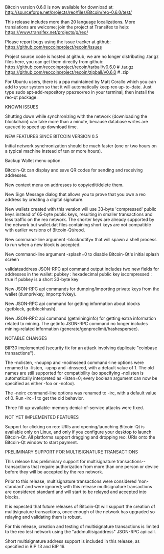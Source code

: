 Bitcoin version 0.6.0 is now available for download at:
http://sourceforge.net/projects/reo/files/Bitcoin/reo-0.6.0/test/

This release includes more than 20 language localizations.
More translations are welcome; join the
project at Transifex to help:
https://www.transifex.net/projects/p/reo/

Please report bugs using the issue tracker at github:
https://github.com/reocoinproject/recoin/issues

Project source code is hosted at github; we are no longer
distributing .tar.gz files here, you can get them
directly from github:
https://github.com/reocoinproject/recoin/tarball/v0.6.0  # .tar.gz
https://github.com/reocoinproject/recoin/zipball/v0.6.0  # .zip

For Ubuntu users, there is a ppa maintained by Matt Corallo which
you can add to your system so that it will automatically keep
reo up-to-date.  Just type
sudo apt-add-repository ppa:reo/reo
in your terminal, then install the reo-qt package.


KNOWN ISSUES

Shutting down while synchronizing with the network
(downloading the blockchain) can take more than a minute,
because database writes are queued to speed up download
time.


NEW FEATURES SINCE BITCOIN VERSION 0.5

Initial network synchronization should be much faster
(one or two hours on a typical machine instead of ten or more
hours).

Backup Wallet menu option.

Bitcoin-Qt can display and save QR codes for sending
and receiving addresses.

New context menu on addresses to copy/edit/delete them.

New Sign Message dialog that allows you to prove that you
own a reo address by creating a digital
signature.

New wallets created with this version will
use 33-byte 'compressed' public keys instead of
65-byte public keys, resulting in smaller
transactions and less traffic on the reo
network. The shorter keys are already supported
by the network but wallet.dat files containing
short keys are not compatible with earlier
versions of Bitcoin-Qt/reod.

New command-line argument -blocknotify=<command>
that will spawn a shell process to run <command> 
when a new block is accepted.

New command-line argument -splash=0 to disable
Bitcoin-Qt's initial splash screen

validateaddress JSON-RPC api command output includes
two new fields for addresses in the wallet:
pubkey : hexadecimal public key
iscompressed : true if pubkey is a short 33-byte key

New JSON-RPC api commands for dumping/importing
private keys from the wallet (dumprivkey, importprivkey).

New JSON-RPC api command for getting information about
blocks (getblock, getblockhash).

New JSON-RPC api command (getmininginfo) for getting
extra information related to mining. The getinfo
JSON-RPC command no longer includes mining-related
information (generate/genproclimit/hashespersec).



NOTABLE CHANGES

BIP30 implemented (security fix for an attack involving
duplicate "coinbase transactions").

The -nolisten, -noupnp and -nodnsseed command-line
options were renamed to -listen, -upnp and -dnsseed,
with a default value of 1. The old names are still
supported for compatibility (so specifying -nolisten
is automatically interpreted as -listen=0; every
boolean argument can now be specified as either
-foo or -nofoo).

The -noirc command-line options was renamed to
-irc, with a default value of 0. Run -irc=1 to
get the old behavior.

Three fill-up-available-memory denial-of-service
attacks were fixed.


NOT YET IMPLEMENTED FEATURES

Support for clicking on reo: URIs and
opening/launching Bitcoin-Qt is available only on Linux,
and only if you configure your desktop to launch
Bitcoin-Qt. All platforms support dragging and dropping
reo: URIs onto the Bitcoin-Qt window to start
payment.


PRELIMINARY SUPPORT FOR MULTISIGNATURE TRANSACTIONS

This release has preliminary support for multisignature
transactions-- transactions that require authorization
from more than one person or device before they
will be accepted by the reo network.

Prior to this release, multisignature transactions
were considered 'non-standard' and were ignored;
with this release multisignature transactions are
considered standard and will start to be relayed
and accepted into blocks.

It is expected that future releases of Bitcoin-Qt
will support the creation of multisignature transactions,
once enough of the network has upgraded so relaying
and validating them is robust.

For this release, creation and testing of multisignature
transactions is limited to the reo test network using
the "addmultisigaddress" JSON-RPC api call.

Short multisignature address support is included in this
release, as specified in BIP 13 and BIP 16.
